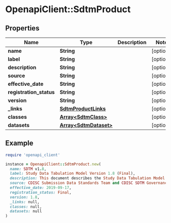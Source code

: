 # OpenapiClient::SdtmProduct

## Properties

| Name | Type | Description | Notes |
| ---- | ---- | ----------- | ----- |
| **name** | **String** |  | [optional] |
| **label** | **String** |  | [optional] |
| **description** | **String** |  | [optional] |
| **source** | **String** |  | [optional] |
| **effective_date** | **String** |  | [optional] |
| **registration_status** | **String** |  | [optional] |
| **version** | **String** |  | [optional] |
| **_links** | [**SdtmProductLinks**](SdtmProductLinks.md) |  | [optional] |
| **classes** | [**Array&lt;SdtmClass&gt;**](SdtmClass.md) |  | [optional] |
| **datasets** | [**Array&lt;SdtmDataset&gt;**](SdtmDataset.md) |  | [optional] |

## Example

```ruby
require 'openapi_client'

instance = OpenapiClient::SdtmProduct.new(
  name: SDTM v1.8,
  label: Study Data Tabulation Model Version 1.8 (Final),
  description: This document describes the Study Data Tabulation Model (SDTM), which defines a standard structure for study data tabulations.,
  source: CDISC Submission Data Standards Team and CDISC SDTM Governance Committee,
  effective_date: 2019-09-17,
  registration_status: Final,
  version: 1.8,
  _links: null,
  classes: null,
  datasets: null
)
```

